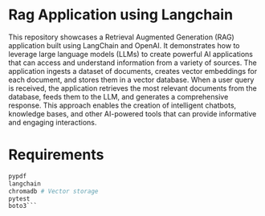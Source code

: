 # Rag Application using Langchain
 This repository showcases a Retrieval Augmented Generation (RAG) application built using LangChain and OpenAI. It demonstrates how to leverage large language models (LLMs) to create powerful AI applications that can access and understand information from a variety of sources. The application ingests a dataset of documents, creates vector embeddings for each document, and stores them in a vector database. When a user query is received, the application retrieves the most relevant documents from the database, feeds them to the LLM, and generates a comprehensive response. This approach enables the creation of intelligent chatbots, knowledge bases, and other AI-powered tools that can provide informative and engaging interactions.

# Requirements
```python
pypdf
langchain
chromadb # Vector storage
pytest
boto3```